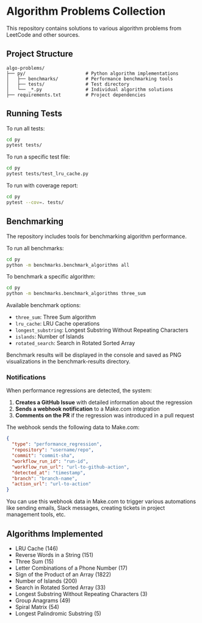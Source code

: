 # Algorithm Problems Collection

This repository contains solutions to various algorithm problems from LeetCode and other sources.

## Project Structure

```
algo-problems/
├── py/                      # Python algorithm implementations
│   ├── benchmarks/          # Performance benchmarking tools
│   ├── tests/               # Test directory
│   └── _*.py                # Individual algorithm solutions
├── requirements.txt         # Project dependencies
```

## Running Tests

To run all tests:

```bash
cd py
pytest tests/
```

To run a specific test file:

```bash
cd py
pytest tests/test_lru_cache.py
```

To run with coverage report:

```bash
cd py
pytest --cov=. tests/
```

## Benchmarking

The repository includes tools for benchmarking algorithm performance.

To run all benchmarks:

```bash
cd py
python -m benchmarks.benchmark_algorithms all
```

To benchmark a specific algorithm:

```bash
cd py
python -m benchmarks.benchmark_algorithms three_sum
```

Available benchmark options:
- `three_sum`: Three Sum algorithm
- `lru_cache`: LRU Cache operations
- `longest_substring`: Longest Substring Without Repeating Characters
- `islands`: Number of Islands
- `rotated_search`: Search in Rotated Sorted Array

Benchmark results will be displayed in the console and saved as PNG visualizations in the benchmark-results directory.

### Notifications

When performance regressions are detected, the system:

1. **Creates a GitHub Issue** with detailed information about the regression
2. **Sends a webhook notification** to a Make.com integration
3. **Comments on the PR** if the regression was introduced in a pull request

The webhook sends the following data to Make.com:
```json
{
  "type": "performance_regression",
  "repository": "username/repo",
  "commit": "commit-sha",
  "workflow_run_id": "run-id",
  "workflow_run_url": "url-to-github-action",
  "detected_at": "timestamp",
  "branch": "branch-name",
  "action_url": "url-to-action"
}
```

You can use this webhook data in Make.com to trigger various automations like sending emails, Slack messages, creating tickets in project management tools, etc.

## Algorithms Implemented

- LRU Cache (146)
- Reverse Words in a String (151)
- Three Sum (15)
- Letter Combinations of a Phone Number (17)
- Sign of the Product of an Array (1822)
- Number of Islands (200)
- Search in Rotated Sorted Array (33)
- Longest Substring Without Repeating Characters (3)
- Group Anagrams (49)
- Spiral Matrix (54)
- Longest Palindromic Substring (5)
